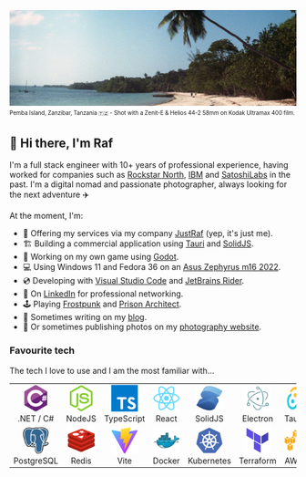 ![Pemba](./img/pemba.jpg)
<sub><sup>Pemba Island, Zanzibar, Tanzania :tanzania: - Shot with a Zenit-E & Helios 44-2 58mm on Kodak Ultramax 400 film.</sup></sub>

## 👋 Hi there, I'm Raf
I'm a full stack engineer with 10+ years of professional experience, having worked for companies such as [Rockstar North](https://www.rockstarnorth.com/), [IBM](https://www.ibm.com/) and [SatoshiLabs](https://satoshilabs.com/) in the past. I'm a digital nomad and passionate photographer, always looking for the next adventure ✈️

At the moment, I'm:
- 💼 Offering my services via my company [JustRaf](https://justraf.com/) (yep, it's just me).
- 🏗️ Building a commercial application using [Tauri](https://tauri.app/) and [SolidJS](https://www.solidjs.com/).
- 🎲 Working on my own game using [Godot](https://godotengine.org/).
- 💻 Using Windows 11 and Fedora 36 on an [Asus Zephyrus m16 2022](https://rog.asus.com/us/laptops/rog-zephyrus/rog-zephyrus-m16-2022-series/).
- 💿 Developing with [Visual Studio Code](https://code.visualstudio.com/) and [JetBrains Rider](https://www.jetbrains.com/rider/).
- 🤝 On [LinkedIn](https://www.linkedin.com/in/rafaelkeramidas/) for professional networking.
- 🕹️ Playing [Frostpunk](https://www.frostpunkgame.com/) and [Prison Architect](https://www.paradoxinteractive.com/games/prison-architect/).
- 📝 Sometimes writing on my [blog](https://ker.af/).
- 📸 Or sometimes publishing photos on my [photography website](https://raf.photography).

### Favourite tech
The tech I love to use and I am the most familiar with...

<table>
    <tr>
        <td align="center" width="96">
            <a href="https://dotnet.microsoft.com/">
                <img src="./img/csharp.svg" width="48" height="48" alt=".NET / C#" />
            </a>
            <br>
            .NET / C#
        </td>
        <td align="center" width="96">
            <a href="https://nodejs.com/">
                <img src="./img/nodejs.svg" width="48" height="48" alt="NodeJS" />
            </a>
            <br>
            NodeJS
        </td>
        <td align="center" width="96">
            <a href="https://www.typescriptlang.org/">
                <img src="./img/typescript.svg" width="48" height="48" alt="TypeScript" />
            </a>
            <br>
            TypeScript
        </td>
        <td align="center" width="96">
            <a href="https://reactjs.org/">
                <img src="./img/react.svg" width="48" height="48" alt="React" />
            </a>
            <br>
            React
        </td>
        <td align="center" width="96">
            <a href="https://www.solidjs.com/">
                <img src="./img/solidjs.svg" width="48" height="48" alt="SolidJS" />
            </a>
            <br>
            SolidJS
        </td>
        <td align="center" width="96">
            <a href="https://www.electronjs.org/">
                <img src="./img/electron.svg" width="48" height="48" alt="Electron" />
            </a>
            <br>
            Electron
        </td>
        <td align="center" width="96">
            <a href="https://tauri.app/">
                <img src="./img/tauri.png" width="48" height="48" alt="Tauri" />
            </a>
            <br>
            Tauri
        </td>
    </tr>
    <tr>
        <td align="center" width="96">
            <a href="https://www.postgresql.org/">
                <img src="./img/postgres.svg" width="48" height="48" alt="PostgreSQL" />
            </a>
            <br>
            PostgreSQL
        </td>
        <td align="center" width="96">
            <a href="https://redis.io/">
                <img src="./img/redis.svg" width="48" height="48" alt="Redis" />
            </a>
            <br>
            Redis
        </td>
        <td align="center" width="96">
            <a href="https://vitejs.dev/">
                <img src="./img/vite.svg" width="48" height="48" alt="Vite" />
            </a>
            <br>
            Vite
        </td>
        <td align="center" width="96">
            <a href="https://www.docker.com/">
                <img src="./img/docker.svg" width="48" height="48" alt="Docker" />
            </a>
            <br>
            Docker
        </td>
        <td align="center" width="96">
            <a href="https://kubernetes.io/">
                <img src="./img/kubernetes.svg" width="48" height="48" alt="Kubernetes" />
            </a>
            <br>
            Kubernetes
        </td>
        <td align="center" width="96">
            <a href="https://www.terraform.io/">
                <img src="./img/terraform.svg" width="48" height="48" alt="Terraform" />
            </a>
            <br>
            Terraform
        </td>
        <td align="center" width="96">
            <a href="https://aws.amazon.com/">
                <img src="./img/aws.svg" width="48" height="48" alt="AWS" />
            </a>
            <br>
            AWS
        </td>
    </tr>
</table>

